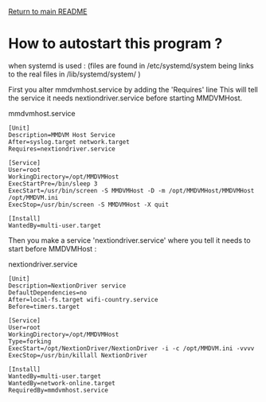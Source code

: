 [Return to main README](README.md "Return to main README")


How to autostart this program ?
===============================
when systemd is used :
(files are found in /etc/systemd/system being links to
 the real files in /lib/systemd/system/ )

First you alter mmdvmhost.service by adding the 'Requires' line
This will tell the service it needs nextiondriver.service
before starting MMDVMHost.

mmdvmhost.service
```
[Unit]
Description=MMDVM Host Service
After=syslog.target network.target
Requires=nextiondriver.service

[Service]
User=root
WorkingDirectory=/opt/MMDVMHost
ExecStartPre=/bin/sleep 3
ExecStart=/usr/bin/screen -S MMDVMHost -D -m /opt/MMDVMHost/MMDVMHost /opt/MMDVM.ini
ExecStop=/usr/bin/screen -S MMDVMHost -X quit

[Install]
WantedBy=multi-user.target
```



Then you make a service 'nextiondriver.service'
where you tell it needs to start before MMDVMHost :


nextiondriver.service
```
[Unit]
Description=NextionDriver service
DefaultDependencies=no
After=local-fs.target wifi-country.service
Before=timers.target

[Service]
User=root
WorkingDirectory=/opt/MMDVMHost
Type=forking
ExecStart=/opt/NextionDriver/NextionDriver -i -c /opt/MMDVM.ini -vvvv
ExecStop=/usr/bin/killall NextionDriver

[Install]
WantedBy=multi-user.target
WantedBy=network-online.target
RequiredBy=mmdvmhost.service
```

